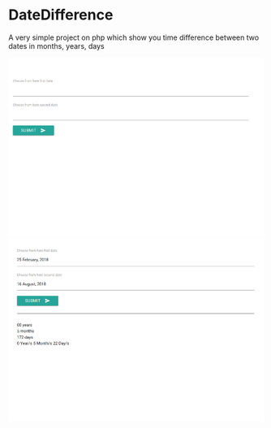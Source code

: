 # DateDifference
A very simple project on php which show you time difference between two dates in months, years, days

<img src="screenshot1.png" alt="screenshot of the project" />

<img src="screenshot2.png" alt="second screenshot of the project" />